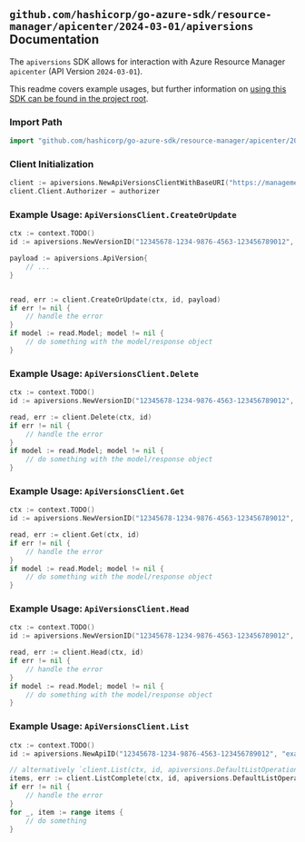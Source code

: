 
## `github.com/hashicorp/go-azure-sdk/resource-manager/apicenter/2024-03-01/apiversions` Documentation

The `apiversions` SDK allows for interaction with Azure Resource Manager `apicenter` (API Version `2024-03-01`).

This readme covers example usages, but further information on [using this SDK can be found in the project root](https://github.com/hashicorp/go-azure-sdk/tree/main/docs).

### Import Path

```go
import "github.com/hashicorp/go-azure-sdk/resource-manager/apicenter/2024-03-01/apiversions"
```


### Client Initialization

```go
client := apiversions.NewApiVersionsClientWithBaseURI("https://management.azure.com")
client.Client.Authorizer = authorizer
```


### Example Usage: `ApiVersionsClient.CreateOrUpdate`

```go
ctx := context.TODO()
id := apiversions.NewVersionID("12345678-1234-9876-4563-123456789012", "example-resource-group", "serviceValue", "workspaceValue", "apiValue", "versionValue")

payload := apiversions.ApiVersion{
	// ...
}


read, err := client.CreateOrUpdate(ctx, id, payload)
if err != nil {
	// handle the error
}
if model := read.Model; model != nil {
	// do something with the model/response object
}
```


### Example Usage: `ApiVersionsClient.Delete`

```go
ctx := context.TODO()
id := apiversions.NewVersionID("12345678-1234-9876-4563-123456789012", "example-resource-group", "serviceValue", "workspaceValue", "apiValue", "versionValue")

read, err := client.Delete(ctx, id)
if err != nil {
	// handle the error
}
if model := read.Model; model != nil {
	// do something with the model/response object
}
```


### Example Usage: `ApiVersionsClient.Get`

```go
ctx := context.TODO()
id := apiversions.NewVersionID("12345678-1234-9876-4563-123456789012", "example-resource-group", "serviceValue", "workspaceValue", "apiValue", "versionValue")

read, err := client.Get(ctx, id)
if err != nil {
	// handle the error
}
if model := read.Model; model != nil {
	// do something with the model/response object
}
```


### Example Usage: `ApiVersionsClient.Head`

```go
ctx := context.TODO()
id := apiversions.NewVersionID("12345678-1234-9876-4563-123456789012", "example-resource-group", "serviceValue", "workspaceValue", "apiValue", "versionValue")

read, err := client.Head(ctx, id)
if err != nil {
	// handle the error
}
if model := read.Model; model != nil {
	// do something with the model/response object
}
```


### Example Usage: `ApiVersionsClient.List`

```go
ctx := context.TODO()
id := apiversions.NewApiID("12345678-1234-9876-4563-123456789012", "example-resource-group", "serviceValue", "workspaceValue", "apiValue")

// alternatively `client.List(ctx, id, apiversions.DefaultListOperationOptions())` can be used to do batched pagination
items, err := client.ListComplete(ctx, id, apiversions.DefaultListOperationOptions())
if err != nil {
	// handle the error
}
for _, item := range items {
	// do something
}
```
